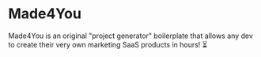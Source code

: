 # Made4You
Made4You is an original "project generator" boilerplate that allows any dev to create their very own marketing SaaS products in hours! ⏳
